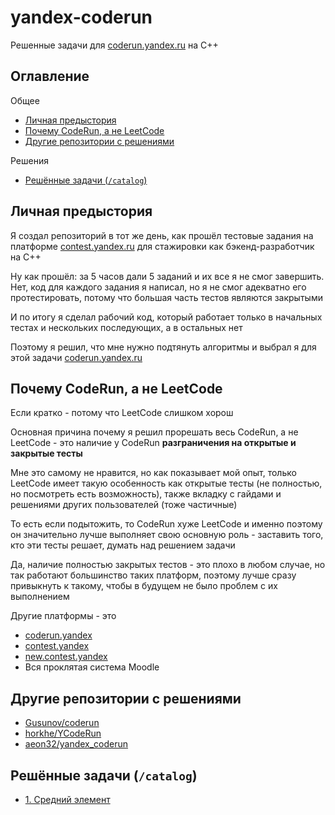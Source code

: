 # yandex-coderun

Решенные задачи для [coderun.yandex.ru](https://coderun.yandex.ru/) на C++

## Оглавление

Общее
- [Личная предыстория](#личная-предыстория)
- [Почему CodeRun, а не LeetCode](#почему-coderun-а-не-leetcode)
- [Другие репозитории с решениями](#другие-репозитории-с-решениями)

Решения
- [Решённые задачи (`/catalog`)](#решённые-задачи-catalog)


## Личная предыстория
Я создал репозиторий в тот же день, как прошёл тестовые задания на 
платформе [contest.yandex.ru](https://contest.yandex.ru/) для 
стажировки как бэкенд-разработчик на C++

Ну как прошёл: за 5 часов дали 5 заданий и их все я не смог завершить.
Нет, код для каждого задания я написал, но я не смог адекватно его
протестировать, потому что большая часть тестов являются закрытыми

И по итогу я сделал рабочий код, который работает только в начальных тестах
и нескольких последующих, а в остальных нет

Поэтому я решил, что мне нужно подтянуть алгоритмы и выбрал я для
этой задачи [coderun.yandex.ru](https://coderun.yandex.ru/)


## Почему CodeRun, а не LeetCode
Если кратко - потому что LeetCode слишком хорош

Основная причина почему я решил прорешать весь CodeRun, а не LeetCode - это
наличие у CodeRun **разграничения на открытые и закрытые тесты**

Мне это самому не нравится, но как показывает мой опыт, только LeetCode
имеет такую особенность как открытые тесты (не полностью, но посмотреть 
есть возможность), также вкладку с гайдами и решениями других пользователей
(тоже частичные)

То есть если подытожить, то CodeRun хуже LeetCode и именно поэтому он 
значительно лучше выполняет свою основную роль - заставить того,
кто эти тесты решает, думать над решением задачи

Да, наличие полностью закрытых тестов - это плохо в любом случае, но
так работают большинство таких платформ, поэтому лучше сразу привыкнуть
к такому, чтобы в будущем не было проблем с их выполнением

Другие платформы - это
- [coderun.yandex](https://coderun.yandex.ru/)
- [contest.yandex](https://contest.yandex.ru/)
- [new.contest.yandex](https://new.contest.yandex.ru/)
- Вся проклятая система Moodle

## Другие репозитории с решениями

- [Gusunov/coderun](https://github.com/Gosunov/coderun)
- [horkhe/YCodeRun](https://github.com/horkhe/YCodeRun)
- [aeon32/yandex_coderun](https://github.com/aeon32/yandex_coderun)

## Решённые задачи (`/catalog`)

- [1. Средний элемент](catalog/01-median-out-of-three.cpp)

